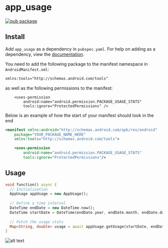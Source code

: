 # app_usage

[![pub package](https://img.shields.io/pub/v/app_usage.svg)](https://pub.dartlang.org/packages/app_usage)

## Install
Add ```app_usage``` as a dependency in  `pubspec.yaml`.
For help on adding as a dependency, view the [documentation](https://flutter.io/using-packages/).

You need to add the following package to the manifest namespace in `AndroidManifest.xml`:
```xml
xmlns:tools="http://schemas.android.com/tools"
```

as well as the following permissions to the manifest:

```
    <uses-permission
        android:name="android.permission.PACKAGE_USAGE_STATS"
        tools:ignore="ProtectedPermissions" />
```

Below is an example of how the start of your manifest should look in the end
```xml
<manifest xmlns:android="http://schemas.android.com/apk/res/android"
    package="YOUR_PACKAGE_NAME_HERE"
    xmlns:tools="http://schemas.android.com/tools">

    <uses-permission
        android:name="android.permission.PACKAGE_USAGE_STATS"
        tools:ignore="ProtectedPermissions"/>
```

## Usage
```dart
void function() async {
  // Initialization
  AppUsage appUsage = new AppUsage();
  
  // Define a time interval
  DateTime endDate = new DateTime.now();
  DateTime startDate = DateTime(endDate.year, endDate.month, endDate.day, 0, 0, 0);
  
  // Fetch the usage stats
  Map<String, double> usage = await appUsage.getUsage(startDate, endDate);
}
```

![alt text](/images/screen1.png "Logo Title Text 1")
